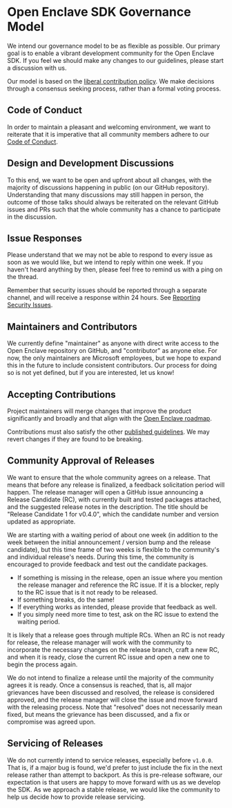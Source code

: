 Open Enclave SDK Governance Model
=================================

We intend our governance model to be as flexible as possible. Our primary goal
is to enable a vibrant development community for the Open Enclave SDK. If you
feel we should make any changes to our guidelines, please start a discussion
with us.

Our model is based on the [liberal contribution
policy](https://opensource.guide/leadership-and-governance/). We make decisions
through a consensus seeking process, rather than a formal voting process.

Code of Conduct
---------------

In order to maintain a pleasant and welcoming environment, we want to reiterate
that it is imperative that all community members adhere to our [Code of
Conduct](Contribution.md#code-of-conduct).

Design and Development Discussions
----------------------------------

To this end, we want to be open and upfront about all changes, with the majority
of discussions happening in public (on our GitHub repository). Understanding
that many discussions may still happen in person, the outcome of those talks
should always be reiterated on the relevant GitHub issues and PRs such that the
whole community has a chance to participate in the discussion.

Issue Responses
---------------

Please understand that we may not be able to respond to every issue as soon as
we would like, but we intend to reply within one week. If you haven't heard
anything by then, please feel free to remind us with a ping on the thread.

Remember that security issues should be reported through a separate channel, and
will receive a response within 24 hours. See [Reporting Security
Issues](Contributing.md#reporting-security-issues).

Maintainers and Contributors
----------------------------

We currently define "maintainer" as anyone with direct write access to the Open
Enclave repository on GitHub, and "contributor" as anyone else. For now, the
only maintainers are Microsoft employees, but we hope to expand this in the
future to include consistent contributors. Our process for doing so is not yet
defined, but if you are interested, let us know!

Accepting Contributions
-----------------------

Project maintainers will merge changes that improve the product significantly
and broadly and that align with the [Open Enclave roadmap](
https://github.com/Microsoft/openenclave/projects).

Contributions must also satisfy the other [published
guidelines](Contributing.md). We may revert changes if they are found to be
breaking.

Community Approval of Releases
------------------------------

We want to ensure that the whole community agrees on a release. That means that
before any release is finalized, a feedback solicitation period will happen. The
release manager will open a GitHub issue announcing a Release Candidate (RC),
with currently built and tested packages attached, and the suggested release
notes in the description. The title should be "Release Candidate 1 for v0.4.0",
which the candidate number and version updated as appropriate.

We are starting with a waiting period of about one week (in addition to the week
between the initial announcement / version bump and the release candidate), but
this time frame of two weeks is flexible to the community's and individual
release's needs. During this time, the community is encouraged to provide
feedback and test out the candidate packages.

- If something is missing in the release, open an issue where you mention the
  release manager and reference the RC issue. If it is a blocker, reply to the
  RC issue that is it not ready to be released.
- If something breaks, do the same!
- If everything works as intended, please provide that feedback as well.
- If you simply need more time to test, ask on the RC issue to extend the
  waiting period.

It is likely that a release goes through multiple RCs. When an RC is not ready
for release, the release manager will work with the community to incorporate the
necessary changes on the release branch, craft a new RC, and when it is ready,
close the current RC issue and open a new one to begin the process again.

We do not intend to finalize a release until the majority of the community
agrees it is ready. Once a consensus is reached, that is, all major grievances
have been discussed and resolved, the release is considered approved, and the
release manager will close the issue and move forward with the releasing
process. Note that "resolved" does not necessarily mean fixed, but means the
grievance has been discussed, and a fix or compromise was agreed upon.

Servicing of Releases
---------------------

We do not currently intend to service releases, especially before `v1.0.0`. That
is, if a major bug is found, we'd prefer to just include the fix in the next
release rather than attempt to backport. As this is pre-release software, our
expectation is that users are happy to move forward with us as we develop the
SDK. As we approach a stable release, we would like the community to help us
decide how to provide release servicing.
